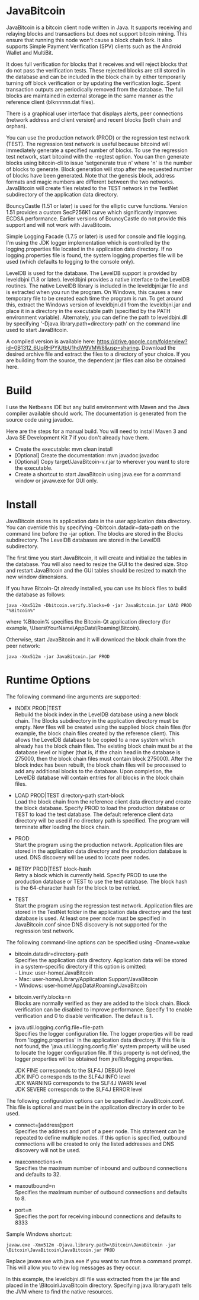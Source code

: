 JavaBitcoin
===========

JavaBitcoin is a bitcoin client node written in Java.  It supports receiving and relaying blocks and transactions but does not support bitcoin mining.  This ensure that running this node won't cause a block chain fork.  It also supports Simple Payment Verification (SPV) clients such as the Android Wallet and MultiBit.

It does full verification for blocks that it receives and will reject blocks that do not pass the verification tests.  These rejected blocks are still stored in the database and can be included in the block chain by either temporarily turning off block verification or by updating the verification logic.  Spent transaction outputs are periodically removed from the database.  The full blocks are maintained in external storage in the same manner as the reference client (blknnnnn.dat files).

There is a graphical user interface that displays alerts, peer connections (network address and client version) and recent blocks (both chain and orphan).

You can use the production network (PROD) or the regression test network (TEST).  The regression test network is useful because bitcoind will immediately generate a specified number of blocks.  To use the regression test network, start bitcoind with the -regtest option.  You can then generate blocks using bitcoin-cli to issue 'setgenerate true n' where 'n' is the number of blocks to generate.  Block generation will stop after the requested number of blocks have been generated.  Note that the genesis block, address formats and magic numbers are different between the two networks.  JavaBitcoin will create files related to the TEST network in the TestNet subdirectory of the application data directory.

BouncyCastle (1.51 or later) is used for the elliptic curve functions.  Version 1.51 provides a custom SecP256K1 curve which significantly improves ECDSA performance.  Earlier versions of BouncyCastle do not provide this support and will not work with JavaBitcoin.

Simple Logging Facade (1.7.5 or later) is used for console and file logging.  I'm using the JDK logger implementation which is controlled by the logging.properties file located in the application data directory.  If no logging.properties file is found, the system logging.properties file will be used (which defaults to logging to the console only).

LevelDB is used for the database.  The LevelDB support is provided by leveldbjni (1.8 or later).  leveldbjni provides a native interface to the LevelDB routines.  The native LevelDB library is included in the leveldbjni.jar file and is extracted when you run the program.  On Windows, this causes a new temporary file to be created each time the program is run.  To get around this, extract the Windows version of leveldbjni.dll from the leveldbjni.jar and place it in a directory in the executable path (specified by the PATH environment variable).  Alternately, you can define the path to leveldbjni.dll by specifying '-Djava.library.path=directory-path' on the command line used to start JavaBitcoin.

A compiled version is available here: https://drive.google.com/folderview?id=0B1312_6UqRHPYjUtbU1hdW9VMW8&usp=sharing.  Download the desired archive file and extract the files to a directory of your choice.  If you are building from the source, the dependent jar files can also be obtained here.


Build
=====

I use the Netbeans IDE but any build environment with Maven and the Java compiler available should work.  The documentation is generated from the source code using javadoc.

Here are the steps for a manual build.  You will need to install Maven 3 and Java SE Development Kit 7 if you don't already have them.

  - Create the executable: mvn clean install
  - [Optional] Create the documentation: mvn javadoc:javadoc
  - [Optional] Copy target/JavaBitcoin-v.r.jar to wherever you want to store the executable.
  - Create a shortcut to start JavaBitcoin using java.exe for a command window or javaw.exe for GUI only. 
  
  
Install
=======

JavaBitcoin stores its application data in the user application data directory.  You can override this by specifying -Dbitcoin.datadir=data-path on the command line before the -jar option.  The blocks are stored in the Blocks subdirectory.  The LevelDB databases are stored in the LevelDB subdirectory.

The first time you start JavaBitcoin, it will create and initialize the tables in the database.  You will also need to resize the GUI to the desired size.  Stop and restart JavaBitcoin and the GUI tables should be resized to match the new window dimensions.

If you have Bitcoin-Qt already installed, you can use its block files to build the database as follows:

	java -Xmx512m -Dbitcoin.verify.blocks=0 -jar JavaBitcoin.jar LOAD PROD "%Bitcoin%"
  
where %Bitcoin% specifies the Bitcoin-Qt application directory (for example, \Users\YourName\AppData\Roaming\Bitcoin).

Otherwise, start JavaBitcoin and it will download the block chain from the peer network:

	java -Xmx512m -jar JavaBitcoin.jar PROD


Runtime Options
===============

The following command-line arguments are supported:

  - INDEX PROD|TEST		
    Rebuild the block index in the LevelDB database using a new block chain.  The Blocks subdirectory in the application directory must be empty.  New files will be created using the supplied block chain files (for example, the block chain files created by the reference client).  This allows the LevelDB database to be copied to a new system which already has the block chain files.  The existing block chain must be at the database level or higher (that is, if the chain head in the database is 275000, then the block chain files must contain block 275000).  After the block index has been rebuilt, the block chain files will be processed to add any additional blocks to the database.  Upon completion, the LevelDB database will contain entries for all blocks in the block chain files.
	
  - LOAD PROD|TEST directory-path start-block		
    Load the block chain from the reference client data directory and create the block database. Specify PROD to load the production database or TEST to load the test database. The default reference client data directory will be used if no directory path is specified. The program will terminate after loading the block chain.
	
  - PROD	
    Start the program using the production network. Application files are stored in the application data directory and the production database is used. DNS discovery will be used to locate peer nodes.
	
  - RETRY PROD|TEST block-hash		
    Retry a block which is currently held. Specify PROD to use the production database or TEST to use the test database. The block hash is the 64-character hash for the block to be retried.
	
  - TEST	
    Start the program using the regression test network. Application files are stored in the TestNet folder in the application data directory and the test database is used. At least one peer node must be specified in JavaBitcoin.conf since DNS discovery is not supported for the regression test network.
	
The following command-line options can be specified using -Dname=value

  - bitcoin.datadir=directory-path	
    Specifies the application data directory. Application data will be stored in a system-specific directory if this option is omitted:		
	    - Linux: user-home/.JavaBitcoin		
		- Mac: user-home/Library/Application Support/JavaBitcoin	
		- Windows: user-home\AppData\Roaming\JavaBitcoin	
	
  - bitcoin.verify.blocks=n		
    Blocks are normally verified as they are added to the block chain. Block verification can be disabled to improve performance. Specify 1 to enable verification and 0 to disable verification. The default is 1.
	
  - java.util.logging.config.file=file-path		
    Specifies the logger configuration file. The logger properties will be read from 'logging.properties' in the application data directory. If this file is not found, the 'java.util.logging.config.file' system property will be used to locate the logger configuration file. If this property is not defined, the logger properties will be obtained from jre/lib/logging.properties.
	
    JDK FINE corresponds to the SLF4J DEBUG level	
	JDK INFO corresponds to the SLF4J INFO level	
	JDK WARNING corresponds to the SLF4J WARN level		
	JDK SEVERE corresponds to the SLF4J ERROR level		
	
The following configuration options can be specified in JavaBitcoin.conf.  This file is optional and must be in the application directory in order to be used.

  - connect=[address]:port		
    Specifies the address and port of a peer node.  This statement can be repeated to define multiple nodes.  If this option is specified, outbound connections will be created to only the listed addresses and DNS discovery will not be used.
	
  - maxconnections=n	
    Specifies the maximum number of inbound and outbound connections and defaults to 32.
	
  - maxoutbound=n	
    Specifies the maximum number of outbound connections and defaults to 8.
	
  - port=n		
	Specifies the port for receiving inbound connections and defaults to 8333
	
Sample Windows shortcut:

	javaw.exe -Xmx512m -Djava.library.path=\Bitcoin\JavaBitcoin -jar \Bitcoin\JavaBitcoin\JavaBitcoin.jar PROD
	
Replace javaw.exe with java.exe if you want to run from a command prompt.  This will allow you to view log messages as they occur.

In this example, the leveldbjni.dll file was extracted from the jar file and placed in the \Bitcoin\JavaBitcoin directory.  Specifying java.library.path tells the JVM where to find the native resources.
